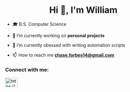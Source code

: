 <h1 align="center">Hi 👋, I'm William</h1>
<!-- <h3 align="center">A recent Computer Science graduate from East Carolina University</h3> -->

- 🎓 B.S. Computer Science
  
- 🔭 I’m currently working on **personal projects**

- 🌱 I’m currently obessed with writing automation scripts

- 📫 How to reach me **chase.forbes14@gmail.com**

<h3 align="left">Connect with me:</h3>
<p align="left">
<a href="https://www.linkedin.com/in/william-forbes-919663195/" target="blank"><img align="center" src="https://raw.githubusercontent.com/rahuldkjain/github-profile-readme-generator/master/src/images/icons/Social/linked-in-alt.svg" alt="https://www.linkedin.com/in/william-forbes-919663195/" height="30" width="40" /></a>
</p>
